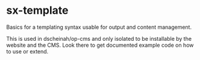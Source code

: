 # sx-template

Basics for a templating syntax usable for output and content management.

This is used in dscheinah/op-cms and only isolated to be installable by the website and the CMS.
Look there to get documented example code on how to use or extend.
